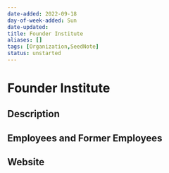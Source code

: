 ```yaml
---
date-added: 2022-09-18
day-of-week-added: Sun
date-updated: 
title: Founder Institute
aliases: []
tags: [Organization,SeedNote]
status: unstarted
---
```


# Founder Institute

## Description


## Employees and Former Employees



## Website



